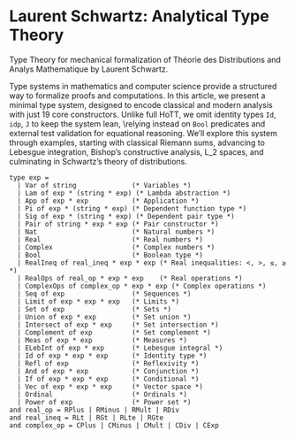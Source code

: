 Laurent Schwartz: Analytical Type Theory
========================================

Type Theory for mechanical formalization of Théorie des
Distributions and Analys Mathematique by Laurent Schwartz.

Type systems in mathematics and computer science provide
a structured way to formalize proofs and computations.
In this article, we present a minimal type system,
designed to encode classical and modern analysis with
just 19 core constructors. Unlike full HoTT,
we omit identity types `Id`, `idp`, `J` to keep the system lean,
\relying instead on `Bool` predicates and external test validation
for equational reasoning. We’ll explore this system through
examples, starting with classical Riemann sums, advancing
to Lebesgue integration, Bishop’s constructive analysis, L_2 spaces,
and culminating in Schwartz’s theory of distributions.

```
type exp =
  | Var of string              (* Variables *)
  | Lam of exp * (string * exp) (* Lambda abstraction *)
  | App of exp * exp           (* Application *)
  | Pi of exp * (string * exp) (* Dependent function type *)
  | Sig of exp * (string * exp) (* Dependent pair type *)
  | Pair of string * exp * exp (* Pair constructor *)
  | Nat                        (* Natural numbers *)
  | Real                       (* Real numbers *)
  | Complex                    (* Complex numbers *)
  | Bool                       (* Boolean type *)
  | RealIneq of real_ineq * exp * exp (* Real inequalities: <, >, ≤, ≥ *)
  | RealOps of real_op * exp * exp    (* Real operations *)
  | ComplexOps of complex_op * exp * exp (* Complex operations *)
  | Seq of exp                 (* Sequences *)
  | Limit of exp * exp * exp   (* Limits *)
  | Set of exp                 (* Sets *)
  | Union of exp * exp         (* Set union *)
  | Intersect of exp * exp     (* Set intersection *)
  | Complement of exp          (* Set complement *)
  | Meas of exp * exp          (* Measures *)
  | ELebInt of exp * exp       (* Lebesgue integral *)
  | Id of exp * exp * exp      (* Identity type *)
  | Refl of exp                (* Reflexivity *)
  | And of exp * exp           (* Conjunction *)
  | If of exp * exp * exp      (* Conditional *)
  | Vec of exp * exp * exp     (* Vector space *)
  | Ordinal                    (* Ordinals *)
  | Power of exp               (* Power set *)
and real_op = RPlus | RMinus | RMult | RDiv
and real_ineq = RLt | RGt | RLte | RGte
and complex_op = CPlus | CMinus | CMult | CDiv | CExp
```
